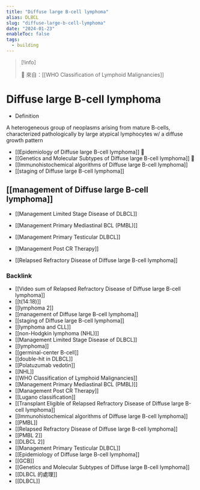 ```yaml
---
title: "Diffuse large B-cell lymphoma"
alias: DLBCL
slug: "diffuse-large-b-cell-lymphoma"
date: "2024-01-23"
enableToc: false
tags:
  - building
---
```


> [!info]
>
> 🌱 來自：[[WHO Classification of Lymphoid Malignancies]]

# Diffuse large B-cell lymphoma

- Definition

A heterogeneous group of neoplasms arising from mature B-cells, characterized pathologically by large atypical lymphocytes w/ a diffuse growth pattern

- [[Epidemiology of Diffuse large B-cell lymphoma]] 󰒖
- [[Genetics and Molecular Subtypes of Diffuse large B-cell lymphoma]] 󰒗
- [[Immunohistochemical algorithms of Diffuse large B-cell lymphoma]]
- [[staging of Diffuse large B-cell lymphoma]]

## [[management of Diffuse large B-cell lymphoma]]

- [[Management Limited Stage Disease of DLBCL]]
- [[Management Primary Mediastinal BCL (PMBL)]]
- [[Management Primary Testicular DLBCL]]
- [[Management Post CR Therapy]]

- [[Relapsed Refractory Disease of Diffuse large B-cell lymphoma]]

### Backlink

- [[Video sum of Relapsed Refractory Disease of Diffuse large B-cell lymphoma]]
- [[t(14:18)]]
- [[lymphoma 2]]
- [[management of Diffuse large B-cell lymphoma]]
- [[staging of Diffuse large B-cell lymphoma]]
- [[lymphoma and CLL]]
- [[non-Hodgkin lymphoma (NHL)]]
- [[Management Limited Stage Disease of DLBCL]]
- [[lymphoma]]
- [[germinal-center B-cell]]
- [[double-hit in DLBCL]]
- [[Polatuzumab vedotin]]
- [[NHL]]
- [[WHO Classification of Lymphoid Malignancies]]
- [[Management Primary Mediastinal BCL (PMBL)]]
- [[Management Post CR Therapy]]
- [[Lugano classification]]
- [[Transplant Eligible of Relapsed Refractory Disease of Diffuse large B-cell lymphoma]]
- [[Immunohistochemical algorithms of Diffuse large B-cell lymphoma]]
- [[PMBL]]
- [[Relapsed Refractory Disease of Diffuse large B-cell lymphoma]]
- [[PMBL 2]]
- [[DLBCL 2]]
- [[Management Primary Testicular DLBCL]]
- [[Epidemiology of Diffuse large B-cell lymphoma]]
- [[GCB]]
- [[Genetics and Molecular Subtypes of Diffuse large B-cell lymphoma]]
- [[DLBCL 的處理]]
- [[DLBCL]]
